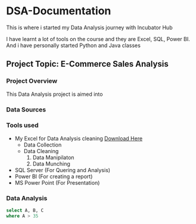 # DSA-Documentation
This is where i started my Data Analysis journey with Incubator Hub

I have learnt a lot of tools on the course and they are  Excel, SQL, Power BI. And i have personally started Python and Java classes

## Project Topic: E-Commerce Sales Analysis

### Project Overview
This Data Analysis project is aimed into

### Data Sources

### Tools used
- My Excel for Data Analysis cleaning [Download Here](https:www.microsoft.com)
    - Data Collection
    - Data Cleaning
        1. Data Manipilaton
        2. Data Munching
- SQL Server (For Quering and Analysis)
- Power BI (For creating a report)
- MS Power Point (For Presentation)
### Data Analysis

``` SQL
select A, B, C
where A > 35



